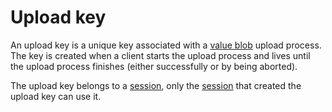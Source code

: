 # Upload key

An upload key is a unique key associated with a [value blob](def://) upload process. The key
is created when a client starts the upload process and lives until the upload process finishes
(either successfully or by being aborted).

The upload key belongs to a [session](def://), only the [session](def://) that created the 
upload key can use it.